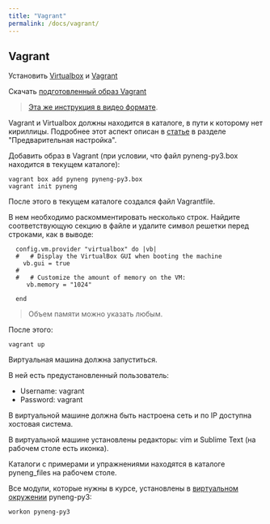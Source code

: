 ```yaml
---
title: "Vagrant"
permalink: /docs/vagrant/
---
```


## Vagrant

Установить [Virtualbox](https://www.virtualbox.org/wiki/Downloads) и [Vagrant](https://www.vagrantup.com/downloads.html)

Скачать [подготовленный образ Vagrant](https://drive.google.com/open?id=0ByuSz65Dcv1leGw5VzhscXA5Ymc)

> [Эта же инструкция в видео формате](https://drive.google.com/open?id=0B0NXr5fFaEWCT1VCSkhhaVlVRG8).

Vagrant и Virtualbox должны находится в каталоге, в пути к которому нет кириллицы.
Подробнее этот аспект описан в [статье](https://habrahabr.ru/post/251529/) в разделе "Предварительная настройка".


Добавить образ в Vagrant (при условии, что файл pyneng-py3.box находится в текущем каталоге):
```
vagrant box add pyneng pyneng-py3.box
vagrant init pyneng
```
После этого в текущем каталоге создался файл Vagrantfile.

В нем необходимо раскомментировать несколько строк.
Найдите соответствующую секцию в  файле и удалите символ решетки перед строками, как в выводе:
```
  config.vm.provider "virtualbox" do |vb|
  #   # Display the VirtualBox GUI when booting the machine
    vb.gui = true
  #
  #   # Customize the amount of memory on the VM:
     vb.memory = "1024"

  end
```

> Объем памяти можно указать любым.

После этого:
```
vagrant up
```

Виртуальная машина должна запуститься.

В ней есть предустановленный пользователь:

* Username: vagrant
* Password: vagrant


В виртуальной машине должна быть настроена сеть и по IP доступна хостовая система.

В виртуальной машине установлены редакторы: vim и Sublime Text (на рабочем столе есть иконка).

Каталоги с примерами и упражнениями находятся в каталоге pyneng_files на рабочем столе.

Все модули, которые нужны в курсе, установлены в [виртуальном окружении](https://natenka.gitbooks.io/pyneng/content/book/01_intro/virtualenv.html) pyneng-py3:
```
workon pyneng-py3
```

